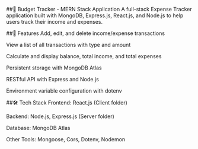 ##💸 Budget Tracker - MERN Stack Application
A full-stack Expense Tracker application built with MongoDB, Express.js, React.js, and Node.js to help users track their income and expenses.

##🚀 Features
Add, edit, and delete income/expense transactions

View a list of all transactions with type and amount

Calculate and display balance, total income, and total expenses

Persistent storage with MongoDB Atlas

RESTful API with Express and Node.js

Environment variable configuration with dotenv

##🛠️ Tech Stack
Frontend: React.js (Client folder)

Backend: Node.js, Express.js (Server folder)

Database: MongoDB Atlas

Other Tools: Mongoose, Cors, Dotenv, Nodemon

